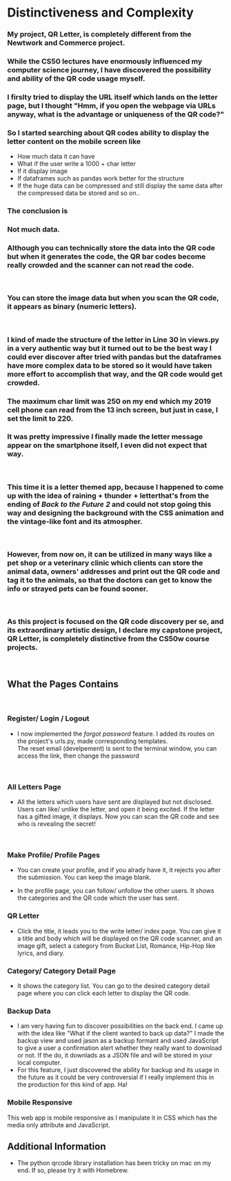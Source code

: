 # Distinctiveness and Complexity
### My project, QR Letter, is completely different from the Newtwork and Commerce project.
### While the CS50 lectures have enormously influenced my computer science journey, I have discovered the possibility and ability of the QR code usage myself. 
### I firslty tried to display the URL itself which lands on the letter page, but I thought "Hmm, if you open the webpage via URLs anyway, what is the advantage or uniqueness of the QR code?"
### So I started searching about QR codes ability to display the letter content on the mobile screen like 
 - How much data it can have 
 - What if the user write a 1000 + char letter 
 - If it display image
 - If dataframes  such as pandas work better for the structure 
 - If the huge data can be compressed and still display the same data after the compressed data be stored
 and so on..

 ### The conclusion is
### **Not much data**.

 ### Although you can technically store the data into the QR code but when it generates the code, the QR bar codes become really crowded and the scanner can not read the code.  
<br>

 ### You can store the image data but when you scan the QR code, it appears as binary (numeric letters).  
<br>

 ### I kind of made the structure of the letter in Line 30 in views.py in a very authentic way but it turned out to be the best way I could ever discover after tried with pandas but the dataframes have more complex data to be stored so it would have taken more effort to accomplish that way, and the QR code would get crowded.
 ### The maximum char limit was 250 on my end which my 2019 cell phone can read from the 13 inch screen, but just in case, I set the limit to 220.

 ### It was pretty impressive I finally made the letter message appear on the smartphone itself, I even did not expect that way.   
 <br>

 ### This time it is a letter themed app, because I happened to come up with the idea of **raining** + **thunder** + **letter**that's from the ending of ***Back to the Future 2*** and could not stop going this way and designing the background with the CSS animation and the vintage-like font and its atmospher. 
 <br>

 ### However, from now on, it can be utilized in many ways like a pet shop or a veterinary clinic which clients can store the animal data, owners' addresses and print out the QR code and tag it to the animals, so that the doctors can get to know the info or strayed pets can be found sooner.
<br>

### As this project is focused on the QR code discovery per se, and its extraordinary artistic design, I declare my capstone project, QR Letter, is completely distinctive from the CS50w course projects. 
<br>

## What the Pages Contains
<br>

### Register/ Login / Logout
- I now implemented the *forgot password* feature.
I added its routes on the project's urls.py, made corresponding templates.  
The reset email (develpement) is sent to the terminal window, you can access the link, then change the password
<br>

### All Letters Page
- All the letters which users have sent are displayed  but not disclosed. Users can like/ unlike the letter, and open it being excited. If the letter has a gifted image, it displays. Now you can scan the QR code and see who is revealing the secret!
<br>

### Make Profile/ Profile Pages
- You can create your profile, and if you alrady have it, it rejects you after the submission. You can keep the image blank.

- In the profile page, you can follow/ unfollow the other users. It shows the categories and the QR code which the user has sent.

### QR Letter
- Click the title, it leads you to the write letter/ index page.
You can give it a title and body which will be displayed on the QR code scanner, and an image gift, select a category from Bucket List, Romance, Hip-Hop like lyrics, and diary.

### Category/ Category Detail Page
- It shows the category list. You can go to the desired category detail page where you can click each letter to display the QR code.

### Backup Data
- I am very having fun to discover possibilities on the back end. I came up with the idea like "What if the client wanted to back up data?" I made the backup view and used jason as a backup formant and used JavaScript to give a user a confirmation alert whether they really want to download or not. If the do, it downlads as a JSON file and will be stored in your local computer. 
- For this feature, I just discovered the ability for backup and its usage in the future as it could be very controversial if I really implement this in the production for this kind of app. Ha!

### Mobile Responsive
This web app is mobile responsive as I manipulate it in CSS which has the media only attribute and JavaScript.


## Additional Information
- The python qrcode library installation has been tricky on mac on my end. If so, please try it with Homebrew.